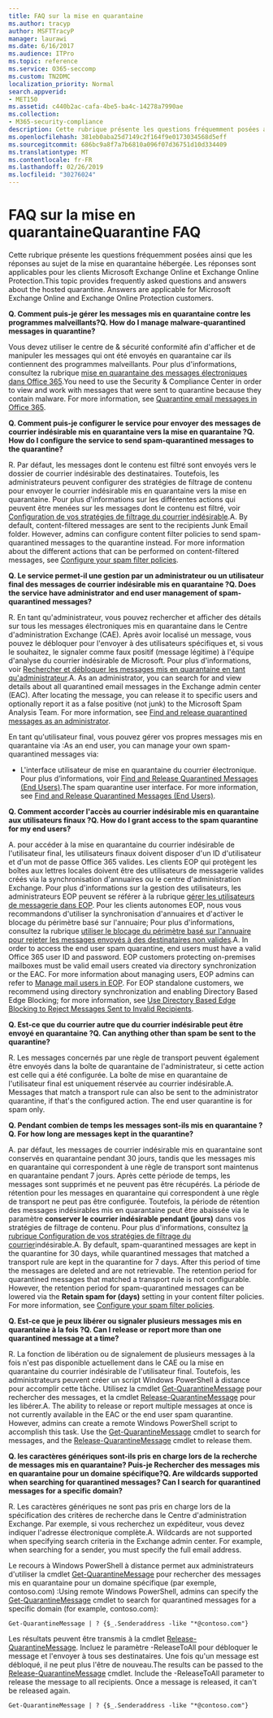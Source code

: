 ```yaml
---
title: FAQ sur la mise en quarantaine
ms.author: tracyp
author: MSFTTracyP
manager: laurawi
ms.date: 6/16/2017
ms.audience: ITPro
ms.topic: reference
ms.service: O365-seccomp
ms.custom: TN2DMC
localization_priority: Normal
search.appverid:
- MET150
ms.assetid: c440b2ac-cafa-4be5-ba4c-14278a7990ae
ms.collection:
- M365-security-compliance
description: Cette rubrique présente les questions fréquemment posées ainsi que les réponses au sujet de la mise en quarantaine hébergée.
ms.openlocfilehash: 381eb0aba25d7149c2f164f9e0173034568d5eff
ms.sourcegitcommit: 686bc9a8f7a7b6810a096f07d36751d10d334409
ms.translationtype: MT
ms.contentlocale: fr-FR
ms.lasthandoff: 02/26/2019
ms.locfileid: "30276024"
---
```

# <a name="quarantine-faq"></a><span data-ttu-id="b1bc1-103">FAQ sur la mise en quarantaine</span><span class="sxs-lookup"><span data-stu-id="b1bc1-103">Quarantine FAQ</span></span>

<span data-ttu-id="b1bc1-p101">Cette rubrique présente les questions fréquemment posées ainsi que les réponses au sujet de la mise en quarantaine hébergée. Les réponses sont applicables pour les clients Microsoft Exchange Online et Exchange Online Protection.</span><span class="sxs-lookup"><span data-stu-id="b1bc1-p101">This topic provides frequently asked questions and answers about the hosted quarantine. Answers are applicable for Microsoft Exchange Online and Exchange Online Protection customers.</span></span>
  
 <span data-ttu-id="b1bc1-106">**Q. Comment puis-je gérer les messages mis en quarantaine contre les programmes malveillants?**</span><span class="sxs-lookup"><span data-stu-id="b1bc1-106">**Q. How do I manage malware-quarantined messages in quarantine?**</span></span>
  
<span data-ttu-id="b1bc1-p102">Vous devez utiliser le centre de &amp; sécurité conformité afin d'afficher et de manipuler les messages qui ont été envoyés en quarantaine car ils contiennent des programmes malveillants. Pour plus d'informations, consultez la rubrique [mise en quarantaine des messages électroniques dans Office 365](https://support.office.com/article/Quarantine-email-messages-in-Office-365-4c234874-015e-4768-8495-98fcccfc639b).</span><span class="sxs-lookup"><span data-stu-id="b1bc1-p102">You need to use the Security &amp; Compliance Center in order to view and work with messages that were sent to quarantine because they contain malware. For more information, see [Quarantine email messages in Office 365](https://support.office.com/article/Quarantine-email-messages-in-Office-365-4c234874-015e-4768-8495-98fcccfc639b).</span></span>
  
 <span data-ttu-id="b1bc1-109">**Q. Comment puis-je configurer le service pour envoyer des messages de courrier indésirable mis en quarantaine vers la mise en quarantaine ?**</span><span class="sxs-lookup"><span data-stu-id="b1bc1-109">**Q. How do I configure the service to send spam-quarantined messages to the quarantine?**</span></span>
  
<span data-ttu-id="b1bc1-p103">R. Par défaut, les messages dont le contenu est filtré sont envoyés vers le dossier de courrier indésirable des destinataires. Toutefois, les administrateurs peuvent configurer des stratégies de filtrage de contenu pour envoyer le courrier indésirable mis en quarantaine vers la mise en quarantaine. Pour plus d'informations sur les différentes actions qui peuvent être menées sur les messages dont le contenu est filtré, voir [Configuration de vos stratégies de filtrage du courrier indésirable](configure-your-spam-filter-policies.md).</span><span class="sxs-lookup"><span data-stu-id="b1bc1-p103">A. By default, content-filtered messages are sent to the recipients Junk Email folder. However, admins can configure content filter policies to send spam-quarantined messages to the quarantine instead. For more information about the different actions that can be performed on content-filtered messages, see [Configure your spam filter policies](configure-your-spam-filter-policies.md).</span></span>
  
 <span data-ttu-id="b1bc1-114">**Q. Le service permet-il une gestion par un administrateur ou un utilisateur final des messages de courrier indésirable mis en quarantaine ?**</span><span class="sxs-lookup"><span data-stu-id="b1bc1-114">**Q. Does the service have administrator and end user management of spam-quarantined messages?**</span></span>
  
<span data-ttu-id="b1bc1-p104">R. En tant qu'administrateur, vous pouvez rechercher et afficher des détails sur tous les messages électroniques mis en quarantaine dans le Centre d'administration Exchange (CAE). Après avoir localisé un message, vous pouvez le débloquer pour l'envoyer à des utilisateurs spécifiques et, si vous le souhaitez, le signaler comme faux positif (message légitime) à l'équipe d'analyse du courrier indésirable de Microsoft. Pour plus d'informations, voir [Rechercher et débloquer les messages mis en quarantaine en tant qu'administrateur](find-and-release-quarantined-messages-as-an-administrator.md).</span><span class="sxs-lookup"><span data-stu-id="b1bc1-p104">A. As an administrator, you can search for and view details about all quarantined email messages in the Exchange admin center (EAC). After locating the message, you can release it to specific users and optionally report it as a false positive (not junk) to the Microsoft Spam Analysis Team. For more information, see [Find and release quarantined messages as an administrator](find-and-release-quarantined-messages-as-an-administrator.md).</span></span>
  
<span data-ttu-id="b1bc1-119">En tant qu'utilisateur final, vous pouvez gérer vos propres messages mis en quarantaine via :</span><span class="sxs-lookup"><span data-stu-id="b1bc1-119">As an end user, you can manage your own spam-quarantined messages via:</span></span> 
  
- <span data-ttu-id="b1bc1-p105">L'interface utilisateur de mise en quarantaine du courrier électronique. Pour plus d’informations, voir [Find and Release Quarantined Messages (End Users)](http://technet.microsoft.com/library/e439b560-827a-4807-abd3-6b861c1ff786.aspx).</span><span class="sxs-lookup"><span data-stu-id="b1bc1-p105">The spam quarantine user interface. For more information, see [Find and Release Quarantined Messages (End Users)](http://technet.microsoft.com/library/e439b560-827a-4807-abd3-6b861c1ff786.aspx).</span></span>
        
 <span data-ttu-id="b1bc1-122">**Q. Comment accorder l'accès au courrier indésirable mis en quarantaine aux utilisateurs finaux ?**</span><span class="sxs-lookup"><span data-stu-id="b1bc1-122">**Q. How do I grant access to the spam quarantine for my end users?**</span></span>
  
<span data-ttu-id="b1bc1-p106">A. pour accéder à la mise en quarantaine du courrier indésirable de l'utilisateur final, les utilisateurs finaux doivent disposer d'un ID d'utilisateur et d'un mot de passe Office 365 valides. Les clients EOP qui protègent les boîtes aux lettres locales doivent être des utilisateurs de messagerie valides créés via la synchronisation d'annuaires ou le centre d'administration Exchange. Pour plus d'informations sur la gestion des utilisateurs, les administrateurs EOP peuvent se référer à la rubrique [gérer les utilisateurs de messagerie dans EOP](eop/manage-mail-users-in-eop.md). Pour les clients autonomes EOP, nous vous recommandons d'utiliser la synchronisation d'annuaires et d'activer le blocage du périmètre basé sur l'annuaire; Pour plus d'informations, consultez la rubrique [utiliser le blocage du périmètre basé sur l'annuaire pour rejeter les messages envoyés à des destinataires non valides](http://technet.microsoft.com/library/ca7b7416-92ed-40ad-abdb-695be46ea2e4.aspx).</span><span class="sxs-lookup"><span data-stu-id="b1bc1-p106">A. In order to access the end user spam quarantine, end users must have a valid Office 365 user ID and password. EOP customers protecting on-premises mailboxes must be valid email users created via directory synchronization or the EAC. For more information about managing users, EOP admins can refer to [Manage mail users in EOP](eop/manage-mail-users-in-eop.md). For EOP standalone customers, we recommend using directory synchronization and enabling Directory Based Edge Blocking; for more information, see [Use Directory Based Edge Blocking to Reject Messages Sent to Invalid Recipients](http://technet.microsoft.com/library/ca7b7416-92ed-40ad-abdb-695be46ea2e4.aspx).</span></span>
  
 <span data-ttu-id="b1bc1-128">**Q. Est-ce que du courrier autre que du courrier indésirable peut être envoyé en quarantaine ?**</span><span class="sxs-lookup"><span data-stu-id="b1bc1-128">**Q. Can anything other than spam be sent to the quarantine?**</span></span>
  
<span data-ttu-id="b1bc1-p107">R. Les messages concernés par une règle de transport peuvent également être envoyés dans la boîte de quarantaine de l'administrateur, si cette action est celle qui a été configurée. La boîte de mise en quarantaine de l'utilisateur final est uniquement réservée au courrier indésirable.</span><span class="sxs-lookup"><span data-stu-id="b1bc1-p107">A. Messages that match a transport rule can also be sent to the administrator quarantine, if that's the configured action. The end user quarantine is for spam only.</span></span>
  
 <span data-ttu-id="b1bc1-132">**Q. Pendant combien de temps les messages sont-ils mis en quarantaine ?**</span><span class="sxs-lookup"><span data-stu-id="b1bc1-132">**Q. For how long are messages kept in the quarantine?**</span></span>
  
<span data-ttu-id="b1bc1-p108">A. par défaut, les messages de courrier indésirable mis en quarantaine sont conservés en quarantaine pendant 30 jours, tandis que les messages mis en quarantaine qui correspondent à une règle de transport sont maintenus en quarantaine pendant 7 jours. Après cette période de temps, les messages sont supprimés et ne peuvent pas être récupérés. La période de rétention pour les messages en quarantaine qui correspondent à une règle de transport ne peut pas être configurée. Toutefois, la période de rétention des messages indésirables mis en quarantaine peut être abaissée via le paramètre **conserver le courrier indésirable pendant (jours)** dans vos stratégies de filtrage de contenu. Pour plus d'informations, consultez [la rubrique Configuration de vos stratégies de filtrage du courrier](configure-your-spam-filter-policies.md)indésirable.</span><span class="sxs-lookup"><span data-stu-id="b1bc1-p108">A. By default, spam-quarantined messages are kept in the quarantine for 30 days, while quarantined messages that matched a transport rule are kept in the quarantine for 7 days. After this period of time the messages are deleted and are not retrievable. The retention period for quarantined messages that matched a transport rule is not configurable. However, the retention period for spam-quarantined messages can be lowered via the **Retain spam for (days)** setting in your content filter policies. For more information, see [Configure your spam filter policies](configure-your-spam-filter-policies.md).</span></span>
  
 <span data-ttu-id="b1bc1-139">**Q. Est-ce que je peux libérer ou signaler plusieurs messages mis en quarantaine à la fois ?**</span><span class="sxs-lookup"><span data-stu-id="b1bc1-139">**Q. Can I release or report more than one quarantined message at a time?**</span></span>
  
<span data-ttu-id="b1bc1-p109">R. La fonction de libération ou de signalement de plusieurs messages à la fois n'est pas disponible actuellement dans le CAE ou la mise en quarantaine du courrier indésirable de l'utilisateur final. Toutefois, les administrateurs peuvent créer un script Windows PowerShell à distance pour accomplir cette tâche. Utilisez la cmdlet [Get-QuarantineMessage](http://technet.microsoft.com/library/88026da1-8dbc-49e7-80e8-112a32773c34.aspx) pour rechercher des messages, et la cmdlet [Release-QuarantineMessage](http://technet.microsoft.com/library/4a3aa05c-238f-46f2-b8dd-b0e3c38eab3e.aspx) pour les libérer.</span><span class="sxs-lookup"><span data-stu-id="b1bc1-p109">A. The ability to release or report multiple messages at once is not currently available in the EAC or the end user spam quarantine. However, admins can create a remote Windows PowerShell script to accomplish this task. Use the [Get-QuarantineMessage](http://technet.microsoft.com/library/88026da1-8dbc-49e7-80e8-112a32773c34.aspx) cmdlet to search for messages, and the [Release-QuarantineMessage](http://technet.microsoft.com/library/4a3aa05c-238f-46f2-b8dd-b0e3c38eab3e.aspx) cmdlet to release them.</span></span> 
  
 <span data-ttu-id="b1bc1-144">**Q. les caractères génériques sont-ils pris en charge lors de la recherche de messages mis en quarantaine? Puis-je Rechercher des messages mis en quarantaine pour un domaine spécifique?**</span><span class="sxs-lookup"><span data-stu-id="b1bc1-144">**Q. Are wildcards supported when searching for quarantined messages? Can I search for quarantined messages for a specific domain?**</span></span>
  
<span data-ttu-id="b1bc1-p110">R. Les caractères génériques ne sont pas pris en charge lors de la spécification des critères de recherche dans le Centre d'administration Exchange. Par exemple, si vous recherchez un expéditeur, vous devez indiquer l'adresse électronique complète.</span><span class="sxs-lookup"><span data-stu-id="b1bc1-p110">A. Wildcards are not supported when specifying search criteria in the Exchange admin center. For example, when searching for a sender, you must specify the full email address.</span></span>
  
<span data-ttu-id="b1bc1-148">Le recours à Windows PowerShell à distance permet aux administrateurs d'utiliser la cmdlet [Get-QuarantineMessage](http://technet.microsoft.com/library/88026da1-8dbc-49e7-80e8-112a32773c34.aspx) pour rechercher des messages mis en quarantaine pour un domaine spécifique (par exemple, contoso.com) :</span><span class="sxs-lookup"><span data-stu-id="b1bc1-148">Using remote Windows PowerShell, admins can specify the [Get-QuarantineMessage](http://technet.microsoft.com/library/88026da1-8dbc-49e7-80e8-112a32773c34.aspx) cmdlet to search for quarantined messages for a specific domain (for example, contoso.com):</span></span> 
  
```
Get-QuarantineMessage | ? {$_.Senderaddress -like "*@contoso.com"}
```

<span data-ttu-id="b1bc1-p111">Les résultats peuvent être transmis à la cmdlet [Release-QuarantineMessage](http://technet.microsoft.com/library/4a3aa05c-238f-46f2-b8dd-b0e3c38eab3e.aspx). Incluez le paramètre -ReleaseToAll pour débloquer le message et l'envoyer à tous ses destinataires. Une fois qu'un message est débloqué, il ne peut plus l'être de nouveau.</span><span class="sxs-lookup"><span data-stu-id="b1bc1-p111">The results can be passed to the [Release-QuarantineMessage](http://technet.microsoft.com/library/4a3aa05c-238f-46f2-b8dd-b0e3c38eab3e.aspx) cmdlet. Include the -ReleaseToAll parameter to release the message to all recipients. Once a message is released, it can't be released again.</span></span> 
  
```
Get-QuarantineMessage | ? {$_.Senderaddress -like "*@contoso.com"}
```


